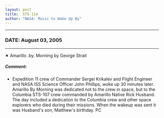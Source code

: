 ```yaml
---
layout: post
title:  STS-114
author: "NASA: Music to Wake Up By"
---
```


----
### DATE: August 03, 2005
----
✷ Amarillo .by. Morning by George Strait

##### Comment:
* Expedition 11 crew of Commander Sergei Krikalev and Flight Engineer and NASA ISS Science Officer John Phillips, woke up 30 minutes later. Amarillo By Morning was dedicated not to the crew in space, but to the Columbia STS-107 crew commanded by Amarillo Native Rick Husband. The day included a dedication to the Columbia crew and other space explorers who died during their missions. When the wakeup was sent it was Husband's son, Matthew's birthday. PC
